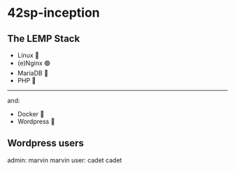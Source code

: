 # 42sp-inception

## The LEMP Stack

* Linux 🐧
* (e)Nginx 🟢
* MariaDB 🦭
* PHP 🐘

---
and:
* Docker 🐋
* Wordpress 🔱

## Wordpress users

admin: marvin marvin
user: cadet cadet